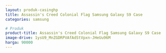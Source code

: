 ```yaml
---
layout: produk-casinghp
title: Assassin's Creed Colonial Flag Samsung Galaxy S9 Case
categories: samsung

# Produk
product-title: Assassin's Creed Colonial Flag Samsung Galaxy S9 Case
image-drive: 1ysU9_MnZGDRPVAfAdStVpxn-JHeUu96M
harga: 90000
---
```


